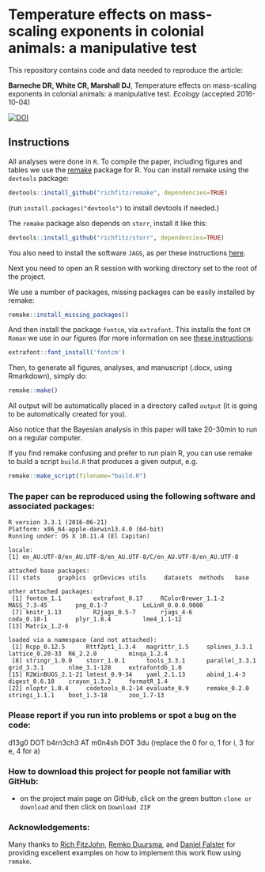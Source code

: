 # Temperature effects on mass-scaling exponents in colonial animals: a manipulative test

This repository contains code and data needed to reproduce the article:

**Barneche DR, White CR, Marshall DJ**, Temperature effects on mass-scaling exponents in colonial animals: a manipulative test. *Ecology* (accepted 2016-10-04)

[![DOI](https://zenodo.org/badge/46690645.svg)](https://zenodo.org/badge/latestdoi/46690645)

## Instructions

All analyses were done in `R`. To compile the paper, including figures and tables we use the [remake](https://github.com/richfitz/remake) package for R. You can install remake using the `devtools` package:

```r
devtools::install_github("richfitz/remake", dependencies=TRUE)
```
(run `install.packages("devtools")` to install devtools if needed.)

The `remake` package also depends on `storr`, install it like this:
```r
devtools::install_github("richfitz/storr", dependencies=TRUE)
```

You also need to install the software `JAGS`, as per these instructions [here](https://sourceforge.net/projects/mcmc-jags/?source=typ_redirect).

Next you need to open an R session with working directory set to the root of the project.

We use a number of packages, missing packages can be easily installed by remake:

```r
remake::install_missing_packages()
```

And then install the package `fontcm`, via `extrafont`. This installs the font `CM Roman` we use in our figures (for more information on see [these instructions](https://cran.r-project.org/web/packages/fontcm/README.html):

```r
extrafont::font_install('fontcm')

```

Then, to generate all figures, analyses, and manuscript (.docx, using Rmarkdown), simply do:

```r
remake::make()
```

All output will be automatically placed in a directory called `output` (it is going to be automatically created for you).

Also notice that the Bayesian analysis in this paper will take 20-30min to run on a regular computer.

If you find remake confusing and prefer to run plain R, you can use remake to build a script `build.R` that produces a given output, e.g.

```r
remake::make_script(filename="build.R")
```

### The paper can be reproduced using the following software and associated packages:
```
R version 3.3.1 (2016-06-21)
Platform: x86_64-apple-darwin13.4.0 (64-bit)
Running under: OS X 10.11.4 (El Capitan)

locale:
[1] en_AU.UTF-8/en_AU.UTF-8/en_AU.UTF-8/C/en_AU.UTF-8/en_AU.UTF-8

attached base packages:
[1] stats     graphics  grDevices utils     datasets  methods   base     

other attached packages:
 [1] fontcm_1.1         extrafont_0.17     RColorBrewer_1.1-2 MASS_7.3-45        png_0.1-7          LoLinR_0.0.0.9000 
 [7] knitr_1.13         R2jags_0.5-7       rjags_4-6          coda_0.18-1        plyr_1.8.4         lme4_1.1-12       
[13] Matrix_1.2-6      

loaded via a namespace (and not attached):
 [1] Rcpp_0.12.5      Rttf2pt1_1.3.4   magrittr_1.5     splines_3.3.1    lattice_0.20-33  R6_2.2.0         minqa_1.2.4     
 [8] stringr_1.0.0    storr_1.0.1      tools_3.3.1      parallel_3.3.1   grid_3.3.1       nlme_3.1-128     extrafontdb_1.0 
[15] R2WinBUGS_2.1-21 lmtest_0.9-34    yaml_2.1.13      abind_1.4-3      digest_0.6.10    crayon_1.3.2     formatR_1.4     
[22] nloptr_1.0.4     codetools_0.2-14 evaluate_0.9     remake_0.2.0     stringi_1.1.1    boot_1.3-18      zoo_1.7-13      
```
### Please report if you run into problems or spot a bug on the code:
d13g0 DOT b4rn3ch3 AT m0n4sh DOT 3du (replace the 0 for o, 1 for i, 3 for e, 4 for a)  

### How to download this project for people not familiar with GitHub:  
* on the project main page on GitHub, click on the green button `clone or download` and then click on `Download ZIP`  

### Acknowledgements:  
Many thanks to [Rich FitzJohn](https://github.com/richfitz), [Remko Duursma](https://github.com/RemkoDuursma), and [Daniel Falster](http://danielfalster.com) for providing excellent examples on how to implement this work flow using `remake`.
